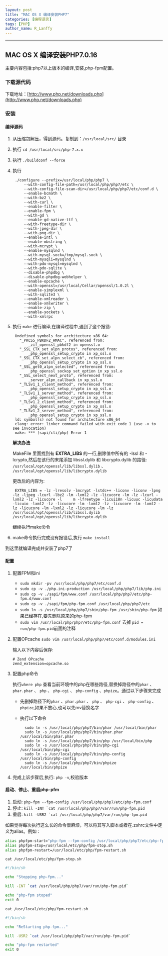 ```yaml
---
layout: post
title: "MAC OS X 编译安装PHP7"
categories: [编程语言]
tags: [PHP]
author_name: R_Lanffy
---
```

---

## MAC OS X 编译安装PHP7.0.16

主要内容包括:php7以上版本的编译,安装,php-fpm配置。

### 下载源代码

下载地址：[http://www.php.net/downloads.php](http://www.php.net/downloads.php)

### 安装

#### 编译源码

1. 从压缩包解压，得到源码。复制到：``/usr/local/src/`` 目录
2. 执行 ``cd /usr/local/src/php-7.x.x``
3. 执行 ``./buildconf --force``
4. 执行

        ./configure --prefix=/usr/local/php/php7 \
            --with-config-file-path=/usr/local/php/php7/etc \
            --with-config-file-scan-dir=/usr/local/php/php7/etc/conf.d \
            --enable-bcmath \
            --with-bz2 \
            --with-curl \
            --enable-filter \
            --enable-fpm \
            --with-gd \
            --enable-gd-native-ttf \
            --with-freetype-dir \
            --with-jpeg-dir \
            --with-png-dir \
            --enable-intl \
            --enable-mbstring \
            --with-mcrypt \
            --enable-mysqlnd \
            --with-mysql-sock=/tmp/mysql.sock \
            --with-mysqli=mysqlnd \
            --with-pdo-mysql=mysqlnd \
            --with-pdo-sqlite \
            --disable-phpdbg \
            --disable-phpdbg-webhelper \
            --enable-opcache \
            --with-openssl=/usr/local/Cellar/openssl/1.0.2l \
            --enable-simplexml \
            --with-sqlite3 \
            --enable-xmlreader \
            --enable-xmlwriter \
            --enable-zip \
            --enable-sockets \
            --with-xmlrpc


5. 执行 ``make`` 进行编译,在编译过程中,遇到了这个报错:

        Undefined symbols for architecture x86_64:
          "_PKCS5_PBKDF2_HMAC", referenced from:
              _zif_openssl_pbkdf2 in openssl.o
          "_SSL_CTX_set_alpn_protos", referenced from:
              _php_openssl_setup_crypto in xp_ssl.o
          "_SSL_CTX_set_alpn_select_cb", referenced from:
              _php_openssl_setup_crypto in xp_ssl.o
          "_SSL_get0_alpn_selected", referenced from:
              _php_openssl_sockop_set_option in xp_ssl.o
          "_SSL_select_next_proto", referenced from:
              _server_alpn_callback in xp_ssl.o
          "_TLSv1_1_client_method", referenced from:
              _php_openssl_setup_crypto in xp_ssl.o
          "_TLSv1_1_server_method", referenced from:
              _php_openssl_setup_crypto in xp_ssl.o
          "_TLSv1_2_client_method", referenced from:
              _php_openssl_setup_crypto in xp_ssl.o
          "_TLSv1_2_server_method", referenced from:
              _php_openssl_setup_crypto in xp_ssl.o
        ld: symbol(s) not found for architecture x86_64
        clang: error: linker command failed with exit code 1 (use -v to see invocation)
        make: *** [sapi/cli/php] Error 1

    **解决办法**

    MakeFile 里面找到有 **EXTRA_LIBS** 的一行,删除值中所有的 -lssl 和 -lcrypto,然后在该行的末尾添加 libssl.dylib 和 libcrypto.dylib 的路径: ``/usr/local/opt/openssl/lib/libssl.dylib`` 、 ``/usr/local/opt/openssl/lib/libcrypto.dylib``

    更改后的内容为:

        EXTRA_LIBS = -lz -lresolv -lmcrypt -lstdc++ -liconv -liconv -lpng -lz -ljpeg -lcurl -lbz2 -lm -lxml2 -lz -licucore -lm -lz -lcurl -lxml2 -lz -licucore -l     m -lfreetype -licui18n -licuuc -licudata -licuio -lxml2 -lz -licucore -lm -lxml2 -lz -licucore -lm -lxml2 -lz -licucore -lm -lxml2 -lz -licucore -lm -lz      /usr/local/opt/openssl/lib/libssl.dylib /usr/local/opt/openssl/lib/libcrypto.dylib

    继续执行make命令

6. make命令执行完成没有报错后,执行 ``make install``

到这里就编译完成并安装了php7了



#### 配置


1. 配置FPM和ini
	* ``sudo mkdir -pv /usr/local/php/php7/etc/conf.d``
	* ``sudo cp -v ./php.ini-production /usr/local/php/php7/lib/php.ini``
	* ``sudo cp -v ./sapi/fpm/www.conf /usr/local/php/php7/etc/php-fpm.d/www.conf``
	* ``sudo cp -v ./sapi/fpm/php-fpm.conf /usr/local/php/php7/etc``
	* ``sudo ln -s /usr/local/php/php7/sbin/php-fpm /usr/sbin/php-fpm`` 如果已经存在,要先删除原来的php-fpm
	* ``sudo vim /usr/local/php/php7/etc/php-fpm.conf`` 去掉 ``pid = run/php-fpm.pid``前面的注释

2. 配置OPcache
``sudo vim /usr/local/php/php7/etc/conf.d/modules.ini``

	输入以下内容后保存:
	```
	# Zend OPcache
	zend_extension=opcache.so
	```

3. 配置php命令

    执行``where php`` 查看当前环境中的php在哪些路径,替换掉路径中的``phar`` 、``phar.phar`` 、 ``php`` 、 ``php-cgi`` 、 ``php-config`` 、``phpize``。通过以下步骤来完成

    * 先删掉路径下的``phar`` 、``phar.phar`` 、 ``php`` 、 ``php-cgi`` 、 ``php-config`` 、``phpize``,如果不放心,也可以先mv替换名字
    * 执行以下命令

            sudo ln -s /usr/local/php/php7/bin/phar /usr/local/bin/phar
            sudo ln -s /usr/local/php/php7/bin/phar.phar /usr/local/bin/phar.phar
            sudo ln -s /usr/local/php/php7/bin/php /usr/local/bin/php
            sudo ln -s /usr/local/php/php7/bin/php-cgi /usr/local/bin/php-cgi
            sudo ln -s /usr/local/php/php7/bin/php-config /usr/local/bin/php-config
            sudo ln -s /usr/local/php/php7/bin/phpize /usr/local/bin/phpize

4. 完成上诉步骤后,执行: ``php -v``,校验版本



#### 启动、停止、重启php-pfm


1. 启动: ``php-fpm --fpm-config /usr/local/php/php7/etc/php-fpm.conf``
2. 停止: ``kill -INT `cat /usr/local/php/php7/var/run/php-fpm.pid``
3. 重启: ``kill -USR2 `cat /usr/local/php/php7/var/run/php-fpm.pid``

如果觉得每次执行这么长的命令很麻烦，可以将其写入脚本或者在.zshrc文件中定义为alias。例如：

```bash
alias phpfpm-start="php-fpm --fpm-config /usr/local/php/php7/etc/php-fpm.conf"
alias phpfpm-stop=/usr/local/etc/php/fpm-stop.sh
alias phpfpm-restart=/usr/local/etc/php/fpm-restart.sh
```

``cat /usr/local/etc/php/fpm-stop.sh``

```bash
#!/bin/sh

echo "Stopping php-fpm..."

kill -INT `cat /usr/local/php/php7/var/run/php-fpm.pid`

echo "php-fpm stoped"
exit 0
```

``cat /usr/local/etc/php/fpm-restart.sh``

```bash
#!/bin/sh

echo "ReStarting php-fpm..."

kill -USR2 `cat /usr/local/php/php7/var/run/php-fpm.pid`

echo "php-fpm restarted"
exit 0
```



